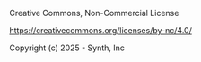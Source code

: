 Creative Commons, Non-Commercial License

https://creativecommons.org/licenses/by-nc/4.0/

Copyright (c) 2025 - Synth, Inc
